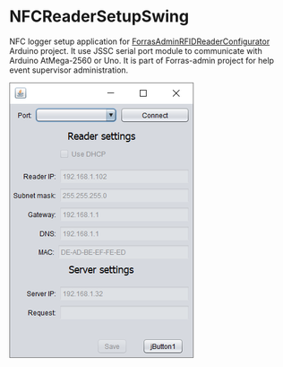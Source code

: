 # NFCReaderSetupSwing

NFC logger setup application for [ForrasAdminRFIDReaderConfigurator](https://github.com/pzoli/ForrasAdminRFIDReaderConfigurator) Arduino project. It use JSSC serial port module to communicate with Arduino AtMega-2560 or Uno.
It is part of Forras-admin project for help event supervisor administration.


![GUI](/doc/gui.png)
